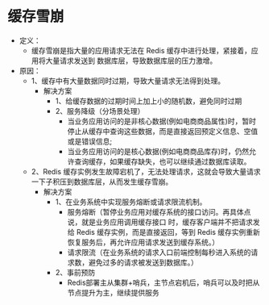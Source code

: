 # 缓存雪崩
- 定义：
  -  缓存雪崩是指大量的应用请求无法在 Redis 缓存中进行处理，紧接着，应用将大量请求发送到 数据库层，导致数据库层的压力激增。
- 原因：
  - 1、缓存中有大量数据同时过期，导致大量请求无法得到处理。
    - 解决方案
      - 1、给缓存数据的过期时间上加上小的随机数，避免同时过期
      - 2、服务降级（分场景处理）
        - 当业务应用访问的是非核心数据(例如电商商品属性)时，暂时停止从缓存中查询这些数据，而是直接返回预定义信息、空值或是错误信息; 
        - 当业务应用访问的是核心数据(例如电商商品库存)时，仍然允许查询缓存，如果缓存缺失，也可以继续通过数据库读取。
  - 2、Redis 缓存实例发生故障宕机了，无法处理请求，这就会导致大量请求一下子积压到数据库层，从而发生缓存雪崩。
    - 解决方案
      - 1、在业务系统中实现服务熔断或请求限流机制。
        - 服务熔断（暂停业务应用对缓存系统的接口访问。再具体点说，就是业务应用调用缓存接口 时，缓存客户端并不把请求发给 Redis 缓存实例，而是直接返回，等到 Redis 缓存实例重新恢复服务后，再允许应用请求发送到缓存系统。）
        - 请求限流（在业务系统的请求入口前端控制每秒进入系统的请求数，避免过多的请求被发送到数据库。）
      - 2、事前预防
        - Redis部署主从集群+哨兵，主节点宕机后，哨兵可以及时把从节点提升为主，继续提供服务